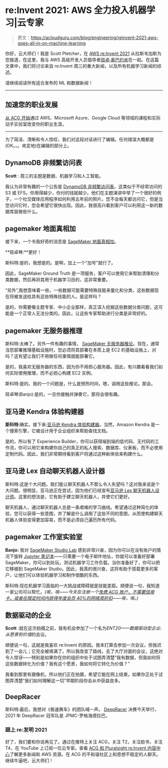 # re:Invent 2021: AWS 全力投入机器学习|云专家

> 原文：<https://acloudguru.com/blog/engineering/reinvent-2021-aws-goes-all-in-on-machine-learning>

你好，云大师们！我是 Scott Pletcher，在 [AWS re:Invent 2021](https://acloudguru.com/blog/tag/reinvent2021) 从拉斯韦加斯为您报道，在这里，我与 AWS 高级开发人员倡导者[班卓·奥巴约米](https://twitter.com/banjtheman)在一起。在这篇文章中，我们将讨论来自 re:Invent 周三的重大新闻，以及所有机器学习新闻的综述。

请继续阅读所有适合发布的 ML 和数据新闻！

* * *

## 加速您的职业发展

[从 ACG 开始](https://acloudguru.com/pricing)通过 AWS、Microsoft Azure、Google Cloud 等领域的课程和实际动手实验室改变你的职业生涯。

* * *

为了简洁、清晰和令人惊叹，我们对这段对话进行了编辑。任何错误大概都是(OK。。。肯定地)在编辑的部分上。

## DynamoDB 非频繁访问表

**Scott** : 周三的主题是数据、机器学习和人工智能。

我认为非常有趣的一个公告是 [DynamoDB 非频繁访问表](https://aws.amazon.com/blogs/aws/new-dynamodb-table-class-save-up-to-60-in-your-dynamodb-costs/)。这类似于不经常访问的 S3 或 EFS。你用得越少，你付的钱就越少。他们在主题演讲中举了一个很好的例子，一个社交媒体应用程序如何利用五年前的照片。您不会每天都访问它，但是当您访问它时，您会希望它很快出现。因此，我很高兴看到客户可以利用这一新的数据库层做些什么。

## pagemaker 地面真相加

接下来，一个令我好奇的消息是 [SageMaker 地面真相加](https://aws.amazon.com/blogs/aws/announcing-amazon-sagemaker-ground-truth-plus/)。

**班卓琴:**更好！

斯科特:是的，我想是的。是啊，加上一个"加号"就行了。

因此，SageMaker Ground Truth 是一项服务，客户可以使用它来帮助清理和分类数据，然后再将其用于机器学习目的，这非常重要。

“另外”,我想意味着一些，一些数据可能需要特殊技能来量化和分类，这些数据现在将被发送给具有这些特殊技能的人。是这样吗？

是的，你需要像主题专家、中小企业那样，真正深入挖掘这些数据分类问题，这可能是一个正常人无法分类的。因此，让这些专家帮助进行分类是非常好的。

## pagemaker 无服务器推理

斯科特:太棒了。另外一件有趣的事情， [SageMaker 无服务器推论](https://aws.amazon.com/about-aws/whats-new/2021/12/amazon-sagemaker-serverless-inference/)。现在，通常当您部署推理基础设施时，您必须将其部署在本质上是 EC2 的基础设施上，对吗？这有望让我们不用做任何事情就能部署它。

是的，我喜欢无服务器的东西，因为你不用担心服务器。因此，有兴趣看看我们如何实际使用推理，而不必担心构建 EC2 实例。

斯科特:是的。我的一个问题是，什么是预热时间，嗯，调用这些推论。那会。

班卓琴(Banjo):是的，一旦你接触并弹奏它，那将会很有趣。

## 亚马逊 Kendra 体验构建器

**斯科特**:确实。接下来:[亚马逊 Kendra 体验构建器](https://aws.amazon.com/about-aws/whats-new/2021/12/amazon-kendra-experience-builder-search-analytics-dashboard-custom-document-enrichment/)。当然，Amazon Kendra 是一个搜索引擎，它被设计用于企业组织来帮助查找文档。

是的，所以有了 Experience Builder，你可以获得端到端的低代码、无代码的工作流，你可以用它来构建你自己的真正的私人搜索、数据库、仪表板，而不必使用定制代码。因此，我们非常期待看到客户将通过这种新体验来构建什么。

## 亚马逊 Lex 自动聊天机器人设计器

斯科特:这是个大问题。我们能让聊天机器人不那么令人失望吗？这对我来说是个大问题。很明显，亚马逊正在尝试，因为他们已经宣布[亚马逊 Lex 聊天机器人设计师](https://aws.amazon.com/about-aws/whats-new/2021/12/amazon-lex-automated-chatbox-designer/)。这里的想法是，它有助于建立聊天机器人，并使它们更好。

聊天机器人，通过聊天机器人总是一条艰难的学习曲线。希望通过这种简化的体验，您可以获得一些意图，并了解是什么调用了这些不同的意图，从而使构建聊天机器人体验变得更加容易，而不是必须自己遍历所有代码。

## pagemaker 工作室实验室

**Banjo:** 我对 [SageMaker Studio Lab](https://aws.amazon.com/blogs/aws/now-in-preview-amazon-sagemaker-studio-lab-a-free-service-to-learn-and-experiment-with-ml/) 感到非常兴奋，因为你可以在没有账户的情况下旋转 [Jupyter 笔记本](https://acloudguru.com/course/introduction-to-jupyter-notebooks)——只需要一个电子邮件地址，你就可以准备好部署 SageMaker，你可以到处玩，测试机器学习工作负载。当你准备好了，你可以把它移植到 SageMaker Studio。因此，我真的很兴奋，这将有助于搭载更多的客户，让他们可以体验机器学习和制作很酷的东西。

斯科特:现在机器学习面临的一大挑战或障碍就是技能差距。顺便说一句，我知道一家公司可以帮忙。*(咳，咳——今天在注册一个[免费 ACG 账户，不需要信用卡，或者在限定时间内获得](https://acloudguru.com/pricing)[年度会员 40%的网络周折扣](https://acloudguru.com/content/bf40-2021?utm_source=site&utm_medium=blogbyl&utm_campaign=2021_blackfriday)——咳，咳。)*

## 数据驱动的企业

**Scott** :就在这次拍摄之前，我有机会参加了一个名为*ENT20——数据驱动型企业:从愿景到价值*的会议。

顺便说一句，这就是我喜欢 re:Invent 的原因。我本打算去参加一次会议，但我迟到了一会儿；它完全被填满了。所以我改变了路线，去了大厅对面的会议，这绝对令人惊讶——特别是如果你在你的组织中处于试图弄清楚“我有数据，但我如何将这些数据转化为价值？我有这个愿景，我如何将它转化为价值？”

我看到那里有摄像机，所以他们正在拍摄，希望它能在网上结束。如果你正处于试图弄清楚“我们如何理解这一切”早期阶段你会从中获益良多。

## DeepRacer

斯科特:最后，我想对《极速赛车》的团队喊一声。 [DeepRacer](https://aws.amazon.com/deepracer/league/) 决赛今天举行，2021 年 DeepRacer 冠军队是 JPMC-罗格海德拉巴。

### 跟上 re:发明 2021

好了，我们要和你说再见了。通过在推特上关注 ACG，关注 T2，关注脸书，关注 T4，在 YouTube 上订阅一位云专家。查看 [ACG 和 Pluralsight re:Invent 内容中心](https://www.pluralsight.com/reinvent-2021)了解更多新闻和 AWS 资源。在 ACG 的不和谐社区上和思想不稳定的人聊天。继续牛逼吧，云大师们！